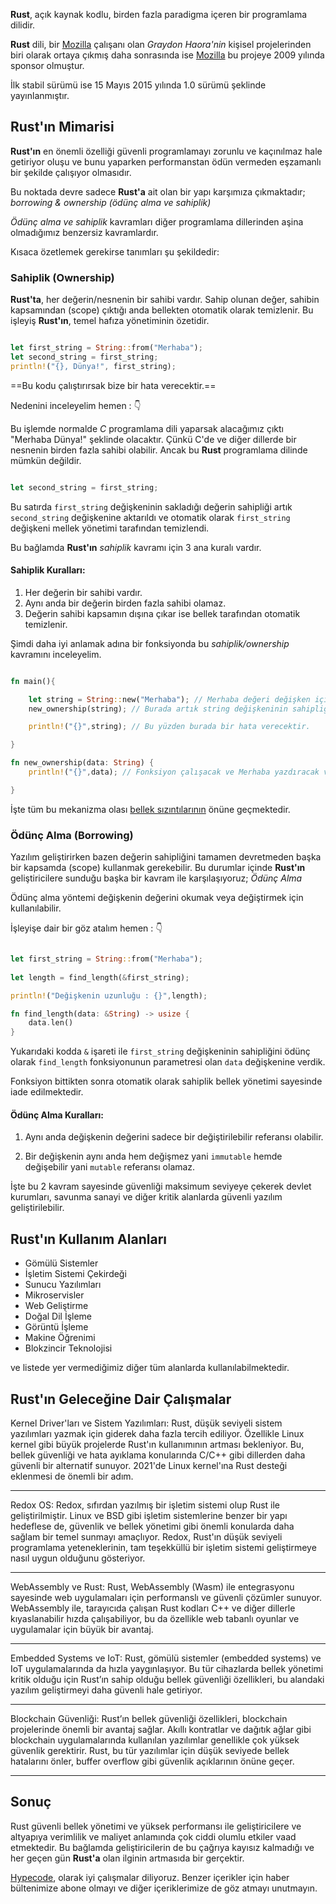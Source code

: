 <strong>Rust</strong>, açık kaynak kodlu, birden fazla paradigma içeren bir programlama dilidir.

<strong>Rust</strong> dili, bir <a rel="nofollow" href="https://www.mozilla.org/">Mozilla</a> çalışanı olan <i>Graydon Haora'nin</i> kişisel projelerinden biri olarak ortaya çıkmış daha sonrasında ise <a rel="nofollow" href="https://www.mozilla.org/">Mozilla</a> bu projeye 2009 yılında sponsor olmuştur.

İlk stabil sürümü ise 15 Mayıs 2015 yılında 1.0 sürümü şeklinde yayınlanmıştır.

## Rust'ın Mimarisi

<strong>Rust'ın</strong> en önemli özelliği güvenli programlamayı zorunlu ve kaçınılmaz hale getiriyor oluşu ve bunu yaparken performanstan ödün vermeden eşzamanlı bir şekilde çalışıyor olmasıdır.

Bu noktada devre sadece <strong>Rust'a</strong> ait olan bir yapı karşımıza çıkmaktadır; <i>borrowing & ownership (ödünç alma ve sahiplik)</i>

<i>Ödünç alma ve sahiplik</i> kavramları diğer programlama dillerinden aşina olmadığımız benzersiz kavramlardır.

Kısaca özetlemek gerekirse tanımları şu şekildedir:

### Sahiplik (Ownership)

<strong>Rust'ta</strong>, her değerin/nesnenin bir sahibi vardır. Sahip olunan değer, sahibin kapsamından (scope) çıktığı anda bellekten otomatik olarak temizlenir. Bu işleyiş <strong>Rust'ın</strong>, temel hafıza yönetiminin özetidir.

```rs 

let first_string = String::from("Merhaba");
let second_string = first_string;
println!("{}, Dünya!", first_string);
```

==Bu kodu çalıştırırsak bize bir hata verecektir.==

Nedenini inceleyelim hemen : 👇

Bu işlemde normalde <i>C</i> programlama dili yaparsak alacağımız çıktı "Merhaba Dünya!" şeklinde olacaktır. Çünkü C'de ve diğer dillerde bir nesnenin birden fazla sahibi olabilir. Ancak bu <strong>Rust</strong> programlama dilinde mümkün değildir.

```rs 

let second_string = first_string;
```

Bu satırda `first_string` değişkeninin sakladığı değerin sahipliği artık `second_string` değişkenine aktarıldı ve otomatik olarak `first_string` değişkeni mellek yönetimi tarafından temizlendi.

Bu bağlamda <strong>Rust'ın</strong> <i>sahiplik</i> kavramı için 3 ana kuralı vardır.

#### Sahiplik Kuralları: 

1. Her değerin bir sahibi vardır.
2. Aynı anda bir değerin birden fazla sahibi olamaz.
3. Değerin sahibi kapsamın dışına çıkar ise bellek tarafından otomatik temizlenir.


Şimdi daha iyi anlamak adına bir fonksiyonda bu <i>sahiplik/ownership</i> kavramını inceleyelim.

```rs 

fn main(){

    let string = String::new("Merhaba"); // Merhaba değeri değişken içine atandı.
    new_ownership(string); // Burada artık string değişkeninin sahipliği fonksiyon parametresine geçmektedir ve bellek otomatik olarak string değişkenini siler.

    println!("{}",string); // Bu yüzden burada bir hata verecektir.

}

fn new_ownership(data: String) {
    println!("{}",data); // Fonksiyon çalışacak ve Merhaba yazdıracak ve fonksiyon durduktan sonra artık data değişkenide bellekten silinecektir.

}
```


İşte tüm bu mekanizma olası <a target="_blank" title="Buffer Overflow Nedir ve Nasıl Önlenir" href="https://hypecode.tech/blog/buffer-overflow-nedir-ve-nasil-onlenir">bellek sızıntılarının</a> önüne geçmektedir. 



### Ödünç Alma (Borrowing)

Yazılım geliştirirken bazen değerin sahipliğini tamamen devretmeden başka bir kapsamda (scope) kullanmak gerekebilir. Bu durumlar içinde <strong>Rust'ın</strong> geliştiricilere sunduğu başka bir kavram ile karşılaşıyoruz; <i>Ödünç Alma</i>

Ödünç alma yöntemi değişkenin değerini okumak veya değiştirmek için kullanılabilir.

İşleyişe dair bir göz atalım hemen : 👇


```rs

let first_string = String::from("Merhaba");
    
let length = find_length(&first_string);

println!("Değişkenin uzunluğu : {}",length);

fn find_length(data: &String) -> usize {
    data.len()
}
```

Yukarıdaki kodda `&` işareti ile `first_string` değişkeninin sahipliğini ödünç olarak `find_length` fonksiyonunun parametresi olan `data` değişkenine verdik.

Fonksiyon bittikten sonra otomatik olarak sahiplik bellek yönetimi sayesinde iade edilmektedir.

#### Ödünç Alma Kuralları:

1. Aynı anda değişkenin değerini sadece bir değiştirilebilir referansı olabilir.

2. Bir değişkenin aynı anda hem değişmez yani `immutable`  hemde değişebilir yani `mutable` referansı olamaz.


İşte bu 2 kavram sayesinde güvenliği maksimum seviyeye çekerek devlet kurumları, savunma sanayi ve diğer kritik alanlarda güvenli yazılım geliştirilebilir.

## Rust'ın Kullanım Alanları

- Gömülü Sistemler
- İşletim Sistemi Çekirdeği
- Sunucu Yazılımları
- Mikroservisler
- Web Geliştirme
- Doğal Dil İşleme
- Görüntü İşleme
- Makine Öğrenimi
- Blokzincir Teknolojisi

ve listede yer vermediğimiz diğer tüm alanlarda kullanılabilmektedir.


## Rust'ın Geleceğine Dair Çalışmalar

Kernel Driver'ları ve Sistem Yazılımları: Rust, düşük seviyeli sistem yazılımları yazmak için giderek daha fazla tercih ediliyor. Özellikle Linux kernel gibi büyük projelerde Rust'ın kullanımının artması bekleniyor. Bu, bellek güvenliği ve hata ayıklama konularında C/C++ gibi dillerden daha güvenli bir alternatif sunuyor. 2021'de Linux kernel'ına Rust desteği eklenmesi de önemli bir adım.

---

Redox OS: Redox, sıfırdan yazılmış bir işletim sistemi olup Rust ile geliştirilmiştir. Linux ve BSD gibi işletim sistemlerine benzer bir yapı hedeflese de, güvenlik ve bellek yönetimi gibi önemli konularda daha sağlam bir temel sunmayı amaçlıyor. Redox, Rust'ın düşük seviyeli programlama yeteneklerinin, tam teşekküllü bir işletim sistemi geliştirmeye nasıl uygun olduğunu gösteriyor.

---

WebAssembly ve Rust: Rust, WebAssembly (Wasm) ile entegrasyonu sayesinde web uygulamaları için performanslı ve güvenli çözümler sunuyor. WebAssembly ile, tarayıcıda çalışan Rust kodları C++ ve diğer dillerle kıyaslanabilir hızda çalışabiliyor, bu da özellikle web tabanlı oyunlar ve uygulamalar için büyük bir avantaj.

---

Embedded Systems ve IoT: Rust, gömülü sistemler (embedded systems) ve IoT uygulamalarında da hızla yaygınlaşıyor. Bu tür cihazlarda bellek yönetimi kritik olduğu için Rust’ın sahip olduğu bellek güvenliği özellikleri, bu alandaki yazılım geliştirmeyi daha güvenli hale getiriyor.


---

Blockchain Güvenliği: Rust’ın bellek güvenliği özellikleri, blockchain projelerinde önemli bir avantaj sağlar. Akıllı kontratlar ve dağıtık ağlar gibi blockchain uygulamalarında kullanılan yazılımlar genellikle çok yüksek güvenlik gerektirir. Rust, bu tür yazılımlar için düşük seviyede bellek hatalarını önler, buffer overflow gibi güvenlik açıklarının önüne geçer.

---

## Sonuç

Rust güvenli bellek yönetimi ve yüksek performansı ile geliştiricilere ve altyapıya verimlilik ve maliyet anlamında çok ciddi olumlu etkiler vaad etmektedir. Bu bağlamda geliştiricilerin de bu çağrıya kayısız kalmadığı ve her geçen gün <strong>Rust'a</strong> olan ilginin artmasıda bir gerçektir.

<a href="https://hypecode.tech">Hypecode</a>, olarak iyi çalışmalar diliyoruz. Benzer içerikler için haber bültenimize abone olmayı ve diğer içeriklerimize de göz atmayı unutmayın.

